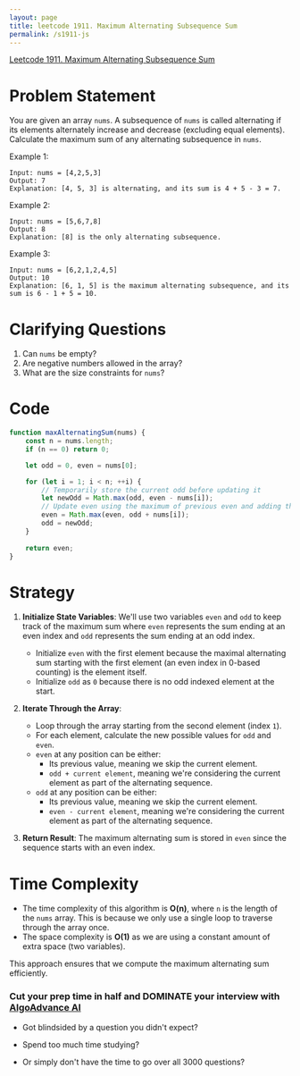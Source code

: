 ```yaml
---
layout: page
title: leetcode 1911. Maximum Alternating Subsequence Sum
permalink: /s1911-js
---
```

[Leetcode 1911. Maximum Alternating Subsequence Sum](https://algoadvance.github.io/algoadvance/l1911)
# Problem Statement

You are given an array `nums`. A subsequence of `nums` is called alternating if its elements alternately increase and decrease (excluding equal elements). Calculate the maximum sum of any alternating subsequence in `nums`.

Example 1:
```
Input: nums = [4,2,5,3]
Output: 7
Explanation: [4, 5, 3] is alternating, and its sum is 4 + 5 - 3 = 7.
```

Example 2:
```
Input: nums = [5,6,7,8]
Output: 8
Explanation: [8] is the only alternating subsequence.
```

Example 3:
```
Input: nums = [6,2,1,2,4,5]
Output: 10
Explanation: [6, 1, 5] is the maximum alternating subsequence, and its sum is 6 - 1 + 5 = 10.
```

# Clarifying Questions

1. Can `nums` be empty?
2. Are negative numbers allowed in the array?
3. What are the size constraints for `nums`?

# Code

```javascript
function maxAlternatingSum(nums) {
    const n = nums.length;
    if (n == 0) return 0;

    let odd = 0, even = nums[0];

    for (let i = 1; i < n; ++i) {
        // Temporarily store the current odd before updating it
        let newOdd = Math.max(odd, even - nums[i]);
        // Update even using the maximum of previous even and adding the current number to odd
        even = Math.max(even, odd + nums[i]);
        odd = newOdd;
    }
    
    return even;
}
```

# Strategy

1. **Initialize State Variables**: We'll use two variables `even` and `odd` to keep track of the maximum sum where `even` represents the sum ending at an even index and `odd` represents the sum ending at an odd index.
   - Initialize `even` with the first element because the maximal alternating sum starting with the first element (an even index in 0-based counting) is the element itself.
   - Initialize `odd` as `0` because there is no odd indexed element at the start.

2. **Iterate Through the Array**:
   - Loop through the array starting from the second element (index `1`).
   - For each element, calculate the new possible values for `odd` and `even`.
   - `even` at any position can be either:
     - Its previous value, meaning we skip the current element.
     - `odd + current element`, meaning we're considering the current element as part of the alternating sequence.
   - `odd` at any position can be either:
     - Its previous value, meaning we skip the current element.
     - `even - current element`, meaning we're considering the current element as part of the alternating sequence.

3. **Return Result**: The maximum alternating sum is stored in `even` since the sequence starts with an even index.

# Time Complexity

- The time complexity of this algorithm is **O(n)**, where `n` is the length of the `nums` array. This is because we only use a single loop to traverse through the array once.
- The space complexity is **O(1)** as we are using a constant amount of extra space (two variables).

This approach ensures that we compute the maximum alternating sum efficiently.


### Cut your prep time in half and DOMINATE your interview with [AlgoAdvance AI](https://algoAdvance.com)

- Got blindsided by a question you didn't expect?

- Spend too much time studying?

- Or simply don't have the time to go over all 3000 questions?

